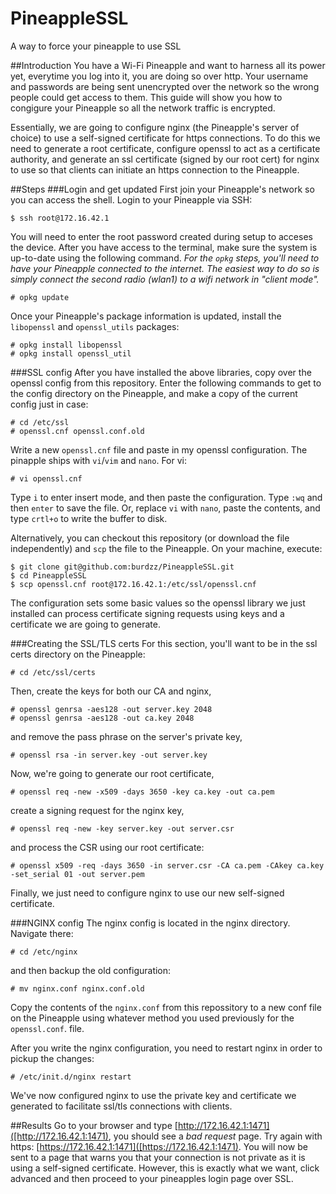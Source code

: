 # PineappleSSL
A way to force your pineapple to use SSL

##Introduction
You have a Wi-Fi Pineapple and want to harness all its power yet, everytime you log into it, you are doing so over http. Your username and passwords are being sent unencrypted over the network so the wrong people could get access to them. This guide will show you how to congigure your Pineapple so all the network traffic is encrypted.

Essentially, we are going to configure nginx (the Pineapple's server of choice) to use a self-signed certificate for https connections. To do this we need to generate a root certificate, configure openssl to act as a certificate authority, and generate an ssl certificate (signed by our root cert) for nginx to use so that clients can initiate an https connection to the Pineapple.

##Steps
###Login and get updated
First join your Pineapple's network so you can access the shell. Login to your Pineapple via SSH:

    $ ssh root@172.16.42.1

You will need to enter the root password created during setup to acceses the device. After you have access to the terminal, make sure the system is up-to-date using the following command. *For the `opkg` steps, you'll need to have your Pineapple connected to the internet. The easiest way to do so is simply connect the second radio (wlan1) to a wifi network in "client mode".*

    # opkg update
  
Once your Pineapple's package information is updated, install the `libopenssl` and `openssl_utils` packages:

    # opkg install libopenssl
    # opkg install openssl_util 

###SSL config
After you have installed the above libraries, copy over the openssl config from this repository. Enter the following commands to get to the config directory on the Pineapple, and make a copy of the current config just in case:

    # cd /etc/ssl
    # openssl.cnf openssl.conf.old

Write a new `openssl.cnf` file and paste in my openssl configuration. The pinapple ships with `vi`/`vim` and `nano`. For vi:

    # vi openssl.cnf

Type `i` to enter insert mode, and then paste the configuration. Type `:wq` and then `enter` to save the file. Or, replace `vi` with `nano`, paste the contents, and type `crtl+o` to write the buffer to disk. 

Alternatively, you can checkout this repository (or download the file independently) and `scp` the file to the Pineapple. On your machine, execute:

    $ git clone git@github.com:burdzz/PineappleSSL.git
    $ cd PineappleSSL
    $ scp openssl.cnf root@172.16.42.1:/etc/ssl/openssl.cnf

The configuration sets some basic values so the openssl library we just installed can process certificate signing requests using keys and a certificate we are going to generate.

###Creating the SSL/TLS certs
For this section, you'll want to be in the ssl certs directory on the Pineapple:

    # cd /etc/ssl/certs
  
Then, create the keys for both our CA and nginx,

    # openssl genrsa -aes128 -out server.key 2048
    # openssl genrsa -aes128 -out ca.key 2048
    
and remove the pass phrase on the server's private key,

    # openssl rsa -in server.key -out server.key

Now, we're going to generate our root certificate,

    # openssl req -new -x509 -days 3650 -key ca.key -out ca.pem

create a signing request for the nginx key,

    # openssl req -new -key server.key -out server.csr
    
and process the CSR using our root certificate:

    # openssl x509 -req -days 3650 -in server.csr -CA ca.pem -CAkey ca.key -set_serial 01 -out server.pem

Finally, we just need to configure nginx to use our new self-signed certificate.

###NGINX config
The nginx config is located in the nginx directory. Navigate there:

    # cd /etc/nginx

and then backup the old configuration:

    # mv nginx.conf nginx.conf.old

Copy the contents of the `nginx.conf` from this repossitory to a new conf file on the Pineapple using whatever method you used previously for the `openssl.conf`. file. 

After you write the nginx configuration, you need to restart nginx in order to pickup the changes:

    # /etc/init.d/nginx restart

We've now configured nginx to use the private key and certificate we generated to facilitate ssl/tls connections with clients.

##Results
Go to your browser and type [http://172.16.42.1:1471]([http://172.16.42.1:1471), you should see a *bad request* page. Try again with https: [https://172.16.42.1:1471]([https://172.16.42.1:1471). You will now be sent to a page that warns you that your connection is not private as it is using a self-signed certificate. However, this is exactly what we want, click advanced and then proceed to your pineapples login page over SSL.
